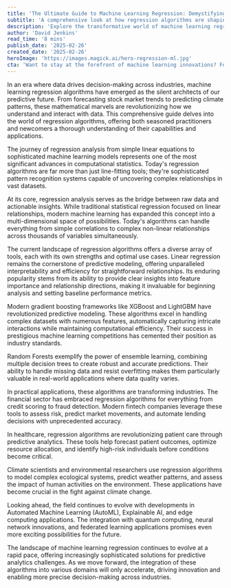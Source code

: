 ```yaml
---
title: 'The Ultimate Guide to Machine Learning Regression: Demystifying the Backbone of Predictive Analytics'
subtitle: 'A comprehensive look at how regression algorithms are shaping the future of predictive analytics'
description: 'Explore the transformative world of machine learning regression algorithms, from their foundational principles to cutting-edge applications across industries. Learn how these mathematical tools are revolutionizing predictive analytics and shaping the future of data-driven decision making.'
author: 'David Jenkins'
read_time: '8 mins'
publish_date: '2025-02-26'
created_date: '2025-02-26'
heroImage: 'https://images.magick.ai/hero-regression-ml.jpg'
cta: 'Want to stay at the forefront of machine learning innovations? Follow us on LinkedIn for daily insights into the latest developments in predictive analytics and AI technology.'
---
```


In an era where data drives decision-making across industries, machine learning regression algorithms have emerged as the silent architects of our predictive future. From forecasting stock market trends to predicting climate patterns, these mathematical marvels are revolutionizing how we understand and interact with data. This comprehensive guide delves into the world of regression algorithms, offering both seasoned practitioners and newcomers a thorough understanding of their capabilities and applications.

The journey of regression analysis from simple linear equations to sophisticated machine learning models represents one of the most significant advances in computational statistics. Today's regression algorithms are far more than just line-fitting tools; they're sophisticated pattern recognition systems capable of uncovering complex relationships in vast datasets.

At its core, regression analysis serves as the bridge between raw data and actionable insights. While traditional statistical regression focused on linear relationships, modern machine learning has expanded this concept into a multi-dimensional space of possibilities. Today's algorithms can handle everything from simple correlations to complex non-linear relationships across thousands of variables simultaneously.

The current landscape of regression algorithms offers a diverse array of tools, each with its own strengths and optimal use cases. Linear regression remains the cornerstone of predictive modeling, offering unparalleled interpretability and efficiency for straightforward relationships. Its enduring popularity stems from its ability to provide clear insights into feature importance and relationship directions, making it invaluable for beginning analysis and setting baseline performance metrics.

Modern gradient boosting frameworks like XGBoost and LightGBM have revolutionized predictive modeling. These algorithms excel in handling complex datasets with numerous features, automatically capturing intricate interactions while maintaining computational efficiency. Their success in prestigious machine learning competitions has cemented their position as industry standards.

Random Forests exemplify the power of ensemble learning, combining multiple decision trees to create robust and accurate predictions. Their ability to handle missing data and resist overfitting makes them particularly valuable in real-world applications where data quality varies.

In practical applications, these algorithms are transforming industries. The financial sector has embraced regression algorithms for everything from credit scoring to fraud detection. Modern fintech companies leverage these tools to assess risk, predict market movements, and automate lending decisions with unprecedented accuracy.

In healthcare, regression algorithms are revolutionizing patient care through predictive analytics. These tools help forecast patient outcomes, optimize resource allocation, and identify high-risk individuals before conditions become critical.

Climate scientists and environmental researchers use regression algorithms to model complex ecological systems, predict weather patterns, and assess the impact of human activities on the environment. These applications have become crucial in the fight against climate change.

Looking ahead, the field continues to evolve with developments in Automated Machine Learning (AutoML), Explainable AI, and edge computing applications. The integration with quantum computing, neural network innovations, and federated learning applications promises even more exciting possibilities for the future.

The landscape of machine learning regression continues to evolve at a rapid pace, offering increasingly sophisticated solutions for predictive analytics challenges. As we move forward, the integration of these algorithms into various domains will only accelerate, driving innovation and enabling more precise decision-making across industries.